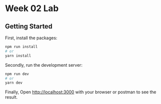 # Week 02 Lab

## Getting Started

First, install the packages:

```bash
npm run install
# or
yarn install
```

Secondly, run the development server:

```bash
npm run dev
# or
yarn dev
```

Finally, Open [http://localhost:3000](http://localhost:3000) with your browser or postman to see the result.